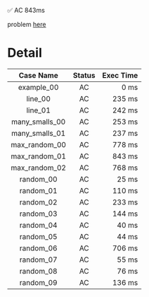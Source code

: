 ✅  AC  843ms

problem [here](https://judge.yosupo.jp/problem/bipartitematching)

# Detail

| Case Name | Status | Exec Time |
|:---------:|:------:|---------:|
| example_00 | AC | 0 ms |
| line_00 | AC | 235 ms |
| line_01 | AC | 242 ms |
| many_smalls_00 | AC | 253 ms |
| many_smalls_01 | AC | 237 ms |
| max_random_00 | AC | 778 ms |
| max_random_01 | AC | 843 ms |
| max_random_02 | AC | 768 ms |
| random_00 | AC | 25 ms |
| random_01 | AC | 110 ms |
| random_02 | AC | 233 ms |
| random_03 | AC | 144 ms |
| random_04 | AC | 40 ms |
| random_05 | AC | 44 ms |
| random_06 | AC | 706 ms |
| random_07 | AC | 55 ms |
| random_08 | AC | 76 ms |
| random_09 | AC | 136 ms |



